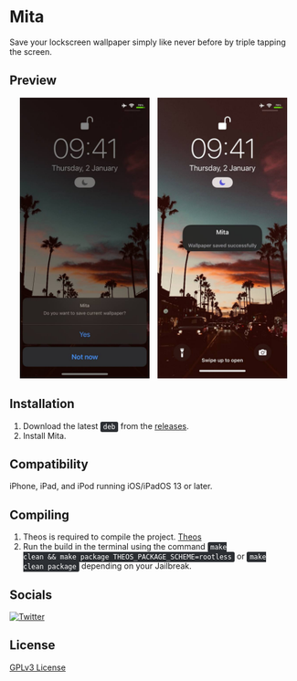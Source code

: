 # Mita

Save your lockscreen wallpaper simply like never before by triple tapping the screen.

## Preview

<p align="center">
  <img src="screenshots/first.png" alt="Mita Preview 1" width="45%" style="display: inline-block; margin-right: 10px;" />
  <img src="screenshots/second.png" alt="Mita Preview 2" width="45%" style="display: inline-block;" />
</p>

## Installation

1. Download the latest <code style="background-color: #2c2f33; color: white; padding: 2px 5px; border-radius: 3px;">deb</code> from the [releases](https://github.com/Kesa2773/Mita/releases).  
2. Install Mita.

## Compatibility

iPhone, iPad, and iPod running iOS/iPadOS 13 or later.

## Compiling

1. Theos is required to compile the project. [Theos](https://theos.dev)  
2. Run the build in the terminal using the command <code style="background-color: #2c2f33; color: white; padding: 2px 5px; border-radius: 3px;">make clean && make package THEOS_PACKAGE_SCHEME=rootless</code> or <code style="background-color: #2c2f33; color: white; padding: 2px 5px; border-radius: 3px;">make clean package</code> depending on your Jailbreak.

## Socials

[![Twitter](https://img.shields.io/badge/Twitter-%40artemkasper4-blue?style=for-the-badge)](https://x.com/artemkasper4)

## License

[GPLv3 License](./LICENSE)
